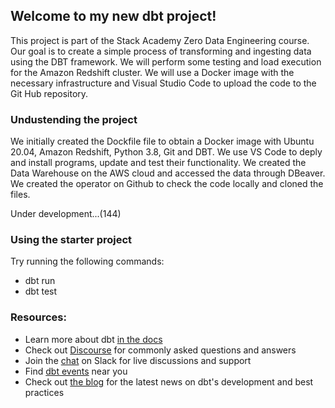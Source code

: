 ## Welcome to my new dbt project!

This project is part of the Stack Academy Zero Data Engineering course. Our goal is to create a simple process of transforming and ingesting data using the DBT framework. We will perform some testing and load execution for the Amazon Redshift cluster. We will use a Docker image with the necessary infrastructure and Visual Studio Code to upload the code to the Git Hub repository.

### Undustending the project

We initially created the Dockfile file to obtain a Docker image with Ubuntu 20.04, Amazon Redshift, Python 3.8, Git and DBT. We use VS Code to deply and install programs, update and test their functionality. We created the Data Warehouse on the AWS cloud and accessed the data through DBeaver. We created the operator on Github to check the code locally and cloned the files.

Under development...(144)

### Using the starter project

Try running the following commands:
- dbt run
- dbt test


### Resources:
- Learn more about dbt [in the docs](https://docs.getdbt.com/docs/introduction)
- Check out [Discourse](https://discourse.getdbt.com/) for commonly asked questions and answers
- Join the [chat](https://community.getdbt.com/) on Slack for live discussions and support
- Find [dbt events](https://events.getdbt.com) near you
- Check out [the blog](https://blog.getdbt.com/) for the latest news on dbt's development and best practices
